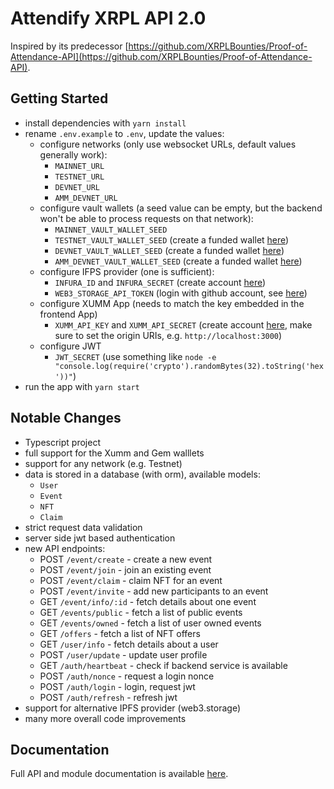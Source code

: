 # Attendify XRPL API 2.0

Inspired by its predecessor [https://github.com/XRPLBounties/Proof-of-Attendance-API](https://github.com/XRPLBounties/Proof-of-Attendance-API).

## Getting Started
- install dependencies with `yarn install`
- rename `.env.example` to `.env`, update the values:
  - configure networks (only use websocket URLs, default values generally work):
    - `MAINNET_URL`
    - `TESTNET_URL`
    - `DEVNET_URL`
    - `AMM_DEVNET_URL`
  - configure vault wallets (a seed value can be empty, but the backend won't be able to process requests on that network):
    - `MAINNET_VAULT_WALLET_SEED`
    - `TESTNET_VAULT_WALLET_SEED` (create a funded wallet [here](https://xrpl.org/xrp-testnet-faucet.html))
    - `DEVNET_VAULT_WALLET_SEED` (create a funded wallet [here](https://xrpl.org/xrp-testnet-faucet.html))
    - `AMM_DEVNET_VAULT_WALLET_SEED` (create a funded wallet [here](https://xrpl.org/xrp-testnet-faucet.html))
  - configure IFPS provider (one is sufficient):
    - `INFURA_ID` and `INFURA_SECRET` (create account [here](https://docs.infura.io/infura/getting-started))
    - `WEB3_STORAGE_API_TOKEN` (login with github account, see [here](https://web3.storage/login/))
  - configure XUMM App (needs to match the key embedded in the frontend App)
    - `XUMM_API_KEY` and `XUMM_API_SECRET` (create account [here](https://apps.xumm.dev/), make sure to set the origin URIs, e.g. `http://localhost:3000`)
  - configure JWT
    - `JWT_SECRET` (use something like `node -e "console.log(require('crypto').randomBytes(32).toString('hex'))"`)
- run the app with `yarn start`


## Notable Changes

- Typescript project
- full support for the Xumm and Gem walllets
- support for any network (e.g. Testnet)
- data is stored in a database (with orm), available models:
  - `User`
  - `Event`
  - `NFT`
  - `Claim`
- strict request data validation
- server side jwt based authentication
- new API endpoints:
  - POST `/event/create` - create a new event
  - POST `/event/join` - join an existing event
  - POST `/event/claim` - claim NFT for an event
  - POST `/event/invite` - add new participants to an event
  - GET `/event/info/:id` - fetch details about one event
  - GET `/events/public` - fetch a list of public events
  - GET `/events/owned` - fetch a list of user owned events
  - GET `/offers` - fetch a list of NFT offers
  - GET `/user/info` - fetch details about a user
  - POST `/user/update` - update user profile
  - GET `/auth/heartbeat` - check if backend service is available 
  - POST `/auth/nonce` - request a login nonce
  - POST `/auth/login` - login, request jwt 
  - POST `/auth/refresh` - refresh jwt
- support for alternative IPFS provider (web3.storage)
- many more overall code improvements

## Documentation 

Full API and module documentation is available [here](https://rikublock.github.io/POAP-API2/).
